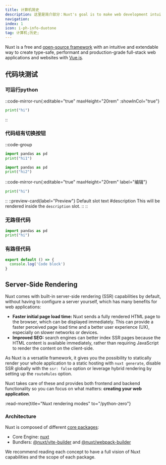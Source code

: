 ```yaml
---
title: 计算机简史
description: 这里是简介部分：Nuxt's goal is to make web development intuitive and performant with a great Developer Experience in mind.
navigation:
index: 1
icon: i-ph-info-duotone
tag: 计算机;历史;
---
```


Nuxt is a free and [open-source framework](https://github.com/nuxt/nuxt) with an intuitive and extendable way to create type-safe, performant and production-grade full-stack web applications and websites with [Vue.js](https://vuejs.org).

## 代码块测试

### 可运行python

::code-mirror-run{:editable="true" maxHeight="20rem" :showInCol="true"}
  ```python
  print("hi")
  ```
::

### 代码组有切换按钮

::code-group
  ```python [main1.py] noTag
  import pandas as pd
  print("hi1")
  ```
  ```python [main2.py] noTag
  import pandas as pd
  print("hi2")
  ```
  ::code-mirror-run{:editable="true" maxHeight="20rem" label="编辑"}
  ```python
  print("hi")
  ```
  ::
  ::preview-card{label="Preview"}
  Default slot text
  #description
  This will be rendered inside the `description` slot.
  ::
::

### 无路径代码

```python
import pandas as pd
print("hi")
```

### 有路径代码

```js [file.js]{4-6,7} meta-info=val
export default () => {
  console.log('Code block')
}
```



## Server-Side Rendering

Nuxt comes with built-in server-side rendering (SSR) capabilities by default, without having to configure a server yourself, which has many benefits for web applications:

- **Faster initial page load time:** Nuxt sends a fully rendered HTML page to the browser, which can be displayed immediately. This can provide a faster perceived page load time and a better user experience (UX), especially on slower networks or devices.
- **Improved SEO:** search engines can better index SSR pages because the HTML content is available immediately, rather than requiring JavaScript to render the content on the client-side.

As Nuxt is a versatile framework, it gives you the possibility to statically render your whole application to a static hosting with `nuxt generate`,
disable SSR globally with the `ssr: false` option or leverage hybrid rendering by setting up the `routeRules` option.

Nuxt takes care of these and provides both frontend and backend functionality so you can focus on what matters: **creating your web application**.

:read-more{title="Nuxt rendering modes" to="/python-zero"}

### Architecture

Nuxt is composed of different [core packages](https://github.com/nuxt/nuxt/tree/main/packages):

- Core Engine: [nuxt](https://github.com/nuxt/nuxt/tree/main/packages/nuxt)
- Bundlers: [@nuxt/vite-builder](https://github.com/nuxt/nuxt/tree/main/packages/vite) and [@nuxt/webpack-builder](https://github.com/nuxt/nuxt/tree/main/packages/webpack)

We recommend reading each concept to have a full vision of Nuxt capabilities and the scope of each package.
